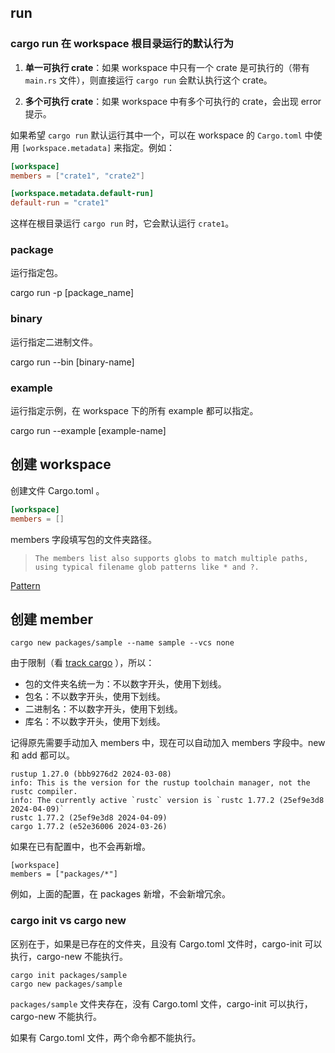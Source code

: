 ## run

### cargo run 在 workspace 根目录运行的默认行为

1. **单一可执行 crate**：如果 workspace 中只有一个 crate 是可执行的（带有 `main.rs` 文件），则直接运行 `cargo run` 会默认执行这个 crate。

2. **多个可执行 crate**：如果 workspace 中有多个可执行的 crate，会出现 error 提示。

如果希望 `cargo run` 默认运行其中一个，可以在 workspace 的 `Cargo.toml` 中使用 `[workspace.metadata]` 来指定。例如：

```toml
[workspace]
members = ["crate1", "crate2"]

[workspace.metadata.default-run]
default-run = "crate1"
```

这样在根目录运行 `cargo run` 时，它会默认运行 `crate1`。

### package

运行指定包。

cargo run -p [package_name]

### binary

运行指定二进制文件。

cargo run --bin [binary-name]

### example

运行指定示例，在 workspace 下的所有 example 都可以指定。

cargo run --example [example-name]

## 创建 workspace

创建文件 Cargo.toml 。

```toml
[workspace]
members = []
```

members 字段填写包的文件夹路径。

> `The members list also supports globs to match multiple paths, using typical filename glob patterns like * and ?.`

[Pattern](https://docs.rs/glob/0.3.0/glob/struct.Pattern.html)

## 创建 member

`cargo new packages/sample --name sample --vcs none`

由于限制（看 [track cargo](./track.cargo.md) ），所以：

- 包的文件夹名统一为：不以数字开头，使用下划线。
- 包名：不以数字开头，使用下划线。
- 二进制名：不以数字开头，使用下划线。
- 库名：不以数字开头，使用下划线。

记得原先需要手动加入 members 中，现在可以自动加入 members 字段中。new 和 add 都可以。

```
rustup 1.27.0 (bbb9276d2 2024-03-08)
info: This is the version for the rustup toolchain manager, not the rustc compiler.
info: The currently active `rustc` version is `rustc 1.77.2 (25ef9e3d8 2024-04-09)`
rustc 1.77.2 (25ef9e3d8 2024-04-09)
cargo 1.77.2 (e52e36006 2024-03-26)
```

如果在已有配置中，也不会再新增。

```
[workspace]
members = ["packages/*"]
```

例如，上面的配置，在 packages 新增，不会新增冗余。

### cargo init vs cargo new

区别在于，如果是已存在的文件夹，且没有 Cargo.toml 文件时，cargo-init 可以执行，cargo-new 不能执行。

```
cargo init packages/sample
cargo new packages/sample
```

`packages/sample` 文件夹存在，没有 Cargo.toml 文件，cargo-init 可以执行，cargo-new 不能执行。

如果有 Cargo.toml 文件，两个命令都不能执行。
